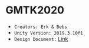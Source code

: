 # GMTK2020

- `Creators: Erk & Bebs`
- `Unity Version: 2019.3.10f1`
- `Design Document:` [Link](https://docs.google.com/document/d/1AtnCYRPDldehi_2CCRCT4wVvCb_pHGioBbfbd-jFe0g/edit?usp=sharing)
